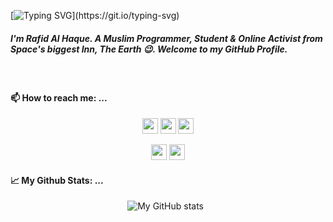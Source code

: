 [![Typing SVG](https://readme-typing-svg.herokuapp.com?multiline=true&lines=Assalamu+Alaikum+Wa+Rahmatullah+%F0%9F%91%8B.)](https://git.io/typing-svg)
##### I'm Rafid Al Haque. A Muslim Programmer, Student &amp; Online Activist from Space's biggest Inn, The Earth 😉. Welcome to my GitHub Profile.
<br>

#### 📫 How to reach me: ...<br/> 
<div align="center">

  <a href="https://rafidalhaque.me"><img src="https://img.shields.io/badge/Website-rafidalhaque.me-black?style=for-the-badge&logo=Workplace" height=25></a>
  <a href="https://twitter.com/rafidalhaque"><img src="https://img.shields.io/badge/Twitter-@rafidalhaque-blue?style=for-the-badge&logo=twitter" height=25></a>
  <a href="https://t.me/rafidalhaque"><img src="https://img.shields.io/badge/Telegram-@rafidalhaque-blue?style=for-the-badge&logo=Telegram" height=25></a>

  <a href="mailto:rafidalhaque@protonmail.com"><img src="https://img.shields.io/badge/Email-rafidalhaque@protonmail.com-lightgrey?style=for-the-badge&logo=maildotru" height=25></a>
  <a href="https://www.linkedin.com/in/rafidalhaque/"><img src="https://img.shields.io/badge/LinkedIn-in/rafidalhaque-blue?style=for-the-badge&logo=LinkedIn" height=25></a>

</div>

#### 📈 My Github Stats: ... <br>
<div align="center">

  ![My GitHub stats](https://github-readme-stats.vercel.app/api?username=rafidalhaque&show_icons=true&theme=vue-dark)&nbsp;&nbsp;<br>
<!--   ![Top Langs](https://github-readme-stats.vercel.app/api/top-langs/?username=rafidalhaque&layout=compact) -->

</div>
